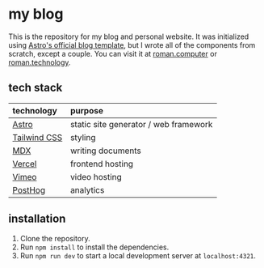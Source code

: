 # my blog

This is the repository for my blog and personal website. It was initialized using [Astro's official blog template](https://astro.build/themes/details/blog/), but I wrote all of the components from scratch, except a couple. You can visit it at [roman.computer](https://roman.computer) or [roman.technology](https://roman.technology).

## tech stack

| technology                               | purpose                               |
| :--------------------------------------- | :------------------------------------ |
| [Astro](https://astro.build/)            | static site generator / web framework |
| [Tailwind CSS](https://tailwindcss.com/) | styling                               |
| [MDX](https://mdxjs.com/)                | writing documents                     |
| [Vercel](https://vercel.com/)            | frontend hosting                            |
| [Vimeo](https://vimeo.com/) | video hosting |
| [PostHog](https://posthog.com/) | analytics |

## installation

1. Clone the repository.
2. Run `npm install` to install the dependencies.
3. Run `npm run dev` to start a local development server at `localhost:4321`.
